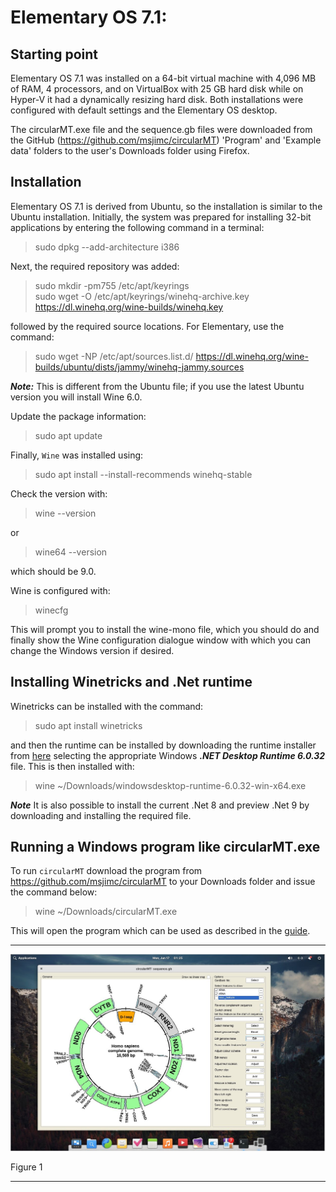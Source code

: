 # Elementary OS 7.1:

## Starting point
Elementary OS 7.1 was installed on a 64-bit virtual machine with 4,096 MB of RAM, 4 processors, and on VirtualBox with 25 GB hard disk while on Hyper-V it had a dynamically resizing hard disk. Both installations were configured with default settings and the Elementary OS desktop.

The circularMT.exe file and the sequence.gb files were downloaded from the GitHub (https://github.com/msjimc/circularMT) 'Program' and 'Example data' folders to the user's Downloads folder using Firefox. 

## Installation

Elementary OS 7.1 is derived from Ubuntu, so the installation is similar to the Ubuntu installation.  Initially, the system was prepared for installing  32-bit applications by entering the following command in a terminal:

> sudo dpkg --add-architecture i386 

Next, the required repository was added:

> sudo mkdir -pm755 /etc/apt/keyrings  
> sudo wget -O /etc/apt/keyrings/winehq-archive.key https://dl.winehq.org/wine-builds/winehq.key

followed by the required source locations. For Elementary, use the command:

> sudo wget -NP /etc/apt/sources.list.d/ https://dl.winehq.org/wine-builds/ubuntu/dists/jammy/winehq-jammy.sources

***Note:*** This is different from the Ubuntu file; if you use the latest Ubuntu version you will install Wine 6.0.

Update the package information:

> sudo apt update

Finally, ```Wine``` was installed using:

> sudo apt install --install-recommends winehq-stable

Check the version with:

> wine --version

 or

> wine64 --version

which should be 9.0.

Wine is configured with:

> winecfg

This will prompt you to install the wine-mono file, which you should do and finally show the Wine configuration dialogue window with which you can change the Windows version if desired.

## Installing Winetricks and .Net runtime

Winetricks can be installed with the command:

> sudo apt install winetricks

and then the runtime can be installed by downloading the runtime installer from [here](https://dotnet.microsoft.com/en-us/download/dotnet/6.0) selecting the appropriate Windows ***.NET Desktop Runtime 6.0.32*** file. This is then installed with:

> wine ~/Downloads/windowsdesktop-runtime-6.0.32-win-x64.exe

***Note*** It is also possible to install the current .Net 8 and preview .Net 9 by downloading and installing the required file.

## Running a Windows program like circularMT.exe

 To run ```circularMT``` download the program from https://github.com/msjimc/circularMT to your Downloads folder and issue the command below:

> wine ~/Downloads/circularMT.exe 

This will open the program which can be used as described in the [guide]( https://github.com/msjimc/circularMT/tree/master/Guide/README.md).

<hr />

![Figure 1](images/elementaryOS.jpg)

Figure 1

<hr />
